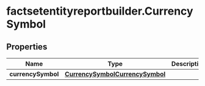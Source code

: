 # factsetentityreportbuilder.CurrencySymbol

## Properties

Name | Type | Description | Notes
------------ | ------------- | ------------- | -------------
**currencySymbol** | [**CurrencySymbolCurrencySymbol**](CurrencySymbolCurrencySymbol.md) |  | [optional] 


